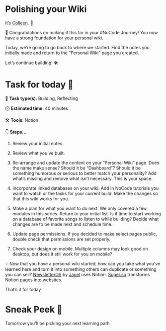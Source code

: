 # Polishing your Wiki


It’s [Colleen](https://twitter.com/colleenmbrady). 👋

🎊 Congratulations on making it this far in your #NoCode Journey! You now have a strong foundation for your personal wiki.

Today, we’re going to go back to where we started. Find the notes you initially made and return to the “Personal Wiki” page you created.

Let’s continue building! 🛠️

# Task for today 🚀
📝 **Task type(s)**: Building, Reflecting

⏲️ **Estimated time**: 40 minutes

🛠️ **Tools**: Notion

👇 **Steps...**

1. Review your initial notes.

2. Review what you’ve built.

3. Re-arrange and update the content on your “Personal Wiki” page. Does the name make sense? Should it be “Dashboard”? Should it be something humorous or serious to better match your personality? Add what’s missing and remove what isn’t necessary. This is your space.

4. Incorporate linked databases on your wiki. Add in NoCode tutorials you want to watch or the tasks for your current build. Make the changes so that this wiki works for you.

5. Make a plan for what you want to do next. We only covered a few modules in this series. Return to your initial list. Is it time to start working on a database of favorite songs to listen to while building? Decide what changes are to be made next and schedule time.

6. Update page permissions. If you decided to make select pages public, double check that permissions are set properly.

7. Check your design on mobile. Multiple columns may look good on desktop, but does it still work for you on mobile?

💡 Now that you have a personal wiki started, how can you take what you’ve learned here and turn it into something others can duplicate or something you can sell? [NewsletterOS](https://newsletteros.com/) by [Janel](https://twitter.com/JanelSGM) uses Notion. [Super.so](https://super.so/) transforms Notion pages into websites.

That’s it for today 

# Sneak Peek 👀
Tomorrow you'll be picking your next learning path. 